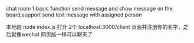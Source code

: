chat room
1.basic function 
send message and show message on the board,support send text message with assigned person

本地跑
node  index.js
打开 2个 localhost:3000/client 页面并注册你的名字，之后就像wechat 网页版一样可以聊天了